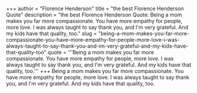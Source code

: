 +++
author = "Florence Henderson"
title = "the best Florence Henderson Quote"
description = "the best Florence Henderson Quote: Being a mom makes you far more compassionate. You have more empathy for people, more love. I was always taught to say thank you, and I'm very grateful. And my kids have that quality, too."
slug = "being-a-mom-makes-you-far-more-compassionate-you-have-more-empathy-for-people-more-love-i-was-always-taught-to-say-thank-you-and-im-very-grateful-and-my-kids-have-that-quality-too"
quote = '''Being a mom makes you far more compassionate. You have more empathy for people, more love. I was always taught to say thank you, and I'm very grateful. And my kids have that quality, too.'''
+++
Being a mom makes you far more compassionate. You have more empathy for people, more love. I was always taught to say thank you, and I'm very grateful. And my kids have that quality, too.

